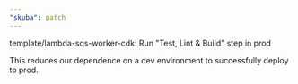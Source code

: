 ```yaml
---
"skuba": patch
---
```


template/lambda-sqs-worker-cdk: Run "Test, Lint & Build" step in prod

This reduces our dependence on a dev environment to successfully deploy to prod.

